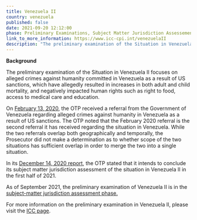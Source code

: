 ```yaml
---
title: Venezuela II
country: venezuela
published: false
date: 2021-09-20 12:12:00
phase: Preliminary Examinations, Subject Matter Jurisdiction Assessement
link_to_more_information: https://www.icc-cpi.int/venezuelaII
description: "The preliminary examination of the Situation in Venezuela II focuses on alleged crimes against humanity committed in Venezuela as a result of US sanctions. As of September\_2021, the preliminary examination of Venezuela II is in the subject-matter jurisdiction assessment phase."
---
```

**Background**

The preliminary examination of the Situation in Venezuela II focuses on alleged crimes against humanity committed in Venezuela as a result of US sanctions, which have allegedly resulted in increases in both adult and child mortality, and negatively impacted human rights such as right to food, access to medical care and education.

On [February 13, 2020](https://www.icc-cpi.int/Pages/item.aspx?name=200217-otp-statement-venezuela), the OTP received a referral from the Government of Venezuela regarding alleged crimes against humanity in Venezuela as a result of US sanctions. The OTP noted that the February 2020 referral is the second referral it has received regarding the situation in Venezuela. While the two referrals overlap both geographically and temporally, the Prosecutor did not make a determination as to whether scope of the two situations has sufficient overlap in order to merge the two into a single situation.

In its [December 14, 2020 report](https://www.icc-cpi.int/itemsDocuments/2020-PE/2020-pe-report-eng.pdf), the OTP stated that it intends to conclude its subject matter jurisdiction assessment of the situation in Venezuela II in the first half of 2021.

As of September 2021, the preliminary examination of Venezuela II is in the [subject-matter jurisdiction assessment phase.](https://www.icc-cpi.int/itemsDocuments/2020-PE/2020-pe-report-eng.pdf)

For more information on the preliminary examination in Venezuela II, please visit the [ICC page](https://www.icc-cpi.int/venezuelaII).&nbsp;

&nbsp;
